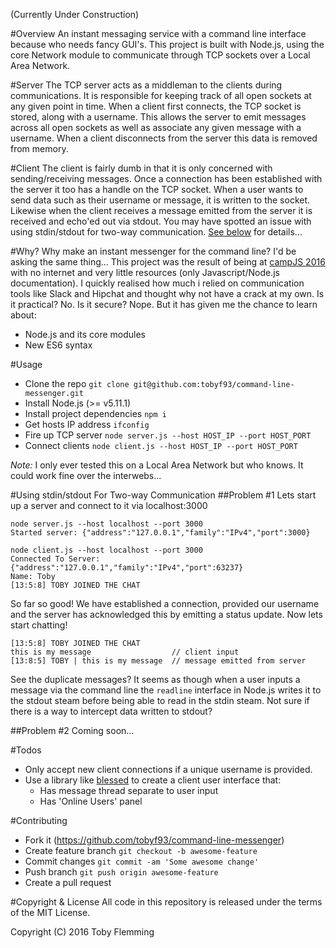 (Currently Under Construction)

#Overview
An instant messaging service with a command line interface because who needs fancy GUI's.  This project is built with Node.js, using the core Network module to communicate through TCP sockets over a Local Area Network.

#Server
The TCP server acts as a middleman to the clients during communications.  It is responsible for keeping track of all open sockets at any given point in time.  When a client first connects, the TCP socket is stored, along with a username.  This allows the server to emit messages across all open sockets as well as associate any given message with a username.  When a client disconnects from the server this data is removed from memory.

#Client
The client is fairly dumb in that it is only concerned with sending/receiving messages.  Once a connection has been established with the server it too has a handle on the TCP socket.  When a user wants to send data such as their username or message, it is written to the socket.  Likewise when the client receives a message emitted from the server it is received and echo'ed out via stdout.  You may have spotted an issue with using stdin/stdout for two-way communication.  [See below](https://github.com/tobyf93/command-line-messenger#using-stdinstdout-for-two-way-communication) for details...

#Why?
Why make an instant messenger for the command line?  I'd be asking the same thing...  This project was the result of being at [campJS 2016](http://campjs.com/) with no internet and very little resources (only Javascript/Node.js documentation).  I quickly realised how much i relied on communication tools like Slack and Hipchat and thought why not have a crack at my own.  Is it practical?  No.  Is it secure?  Nope.  But it has given me the chance to learn about:
- Node.js and its core modules
- New ES6 syntax

#Usage
- Clone the repo `git clone git@github.com:tobyf93/command-line-messenger.git`
- Install Node.js (>= v5.11.1)
- Install project dependencies `npm i`
- Get hosts IP address `ifconfig`
- Fire up TCP server `node server.js --host HOST_IP --port HOST_PORT`
- Connect clients `node client.js --host HOST_IP --port HOST_PORT`

*Note:*  I only ever tested this on a Local Area Network but who knows.  It could work fine over the interwebs...

#Using stdin/stdout For Two-way Communication
##Problem \#1
Lets start up a server and connect to it via localhost:3000
```
node server.js --host localhost --port 3000
Started server: {"address":"127.0.0.1","family":"IPv4","port":3000}

node client.js --host localhost --port 3000
Connected To Server: {"address":"127.0.0.1","family":"IPv4","port":63237}
Name: Toby
[13:5:8] TOBY JOINED THE CHAT
```
So far so good!  We have established a connection, provided our username and the server has acknowledged this by emitting a status update.  Now lets start chatting!
```
[13:5:8] TOBY JOINED THE CHAT
this is my message                  // client input
[13:8:5] TOBY | this is my message  // message emitted from server
```
See the duplicate messages?  It seems as though when a user inputs a message via the command line the `readline` interface in Node.js writes it to the stdout steam before being able to read in the stdin steam.  Not sure if there is a way to intercept data written to stdout?

##Problem \#2
Coming soon...

#Todos
- Only accept new client connections if a unique username is provided.
- Use a library like [blessed](https://github.com/chjj/blessed) to create a client user interface that:
  - Has message thread separate to user input
  - Has 'Online Users' panel

#Contributing
- Fork it (https://github.com/tobyf93/command-line-messenger)
- Create feature branch `git checkout -b awesome-feature`
- Commit changes `git commit -am 'Some awesome change'`
- Push branch `git push origin awesome-feature`
- Create a pull request

#Copyright & License
All code in this repository is released under the terms of the MIT License.

Copyright (C) 2016 Toby Flemming
